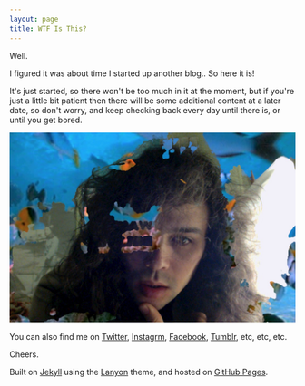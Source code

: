 ```yaml
---
layout: page
title: WTF Is This?
---
```


Well.

I figured it was about time I started up another blog.. So here it is!

It's just started, so there won't be too much in it at the moment, but if you're just a little bit patient then there will be some additional content at a later date, so don't worry, and keep checking back every day until there is, or until you get bored.

![A picture of me.](assets/josh-messiah.jpg)

You can also find me on [Twitter](https://twitter.com/phocks), [Instagrm](http://instagram.com/phocks), [Facebook](https://facebook.com/phocks), [Tumblr](http://phocks.tumblr.com/), etc, etc, etc.

Cheers.

Built on [Jekyll](http://jekyllrb.com/) using the [Lanyon](http://lanyon.getpoole.com/) theme, and hosted on [GitHub Pages](https://pages.github.com/).